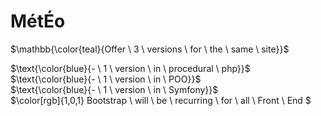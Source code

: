 # MétÉo

$\mathbb{\color{teal}{Offer \ 3 \ versions \ for \ the \ same \ site}}$

$\text{\color{blue}{- \ 1 \ version \ in \ procedural \ php}}$ <br>
$\text{\color{blue}{- \ 1 \ version \ in \ POO}}$ <br>
$\text{\color{blue}{- \ 1 \ version \ in \ Symfony}}$ <br>
$\color[rgb]{1,0,1} Bootstrap  \ will  \ be  \ recurring  \ for  \ all  \ Front  \ End $

